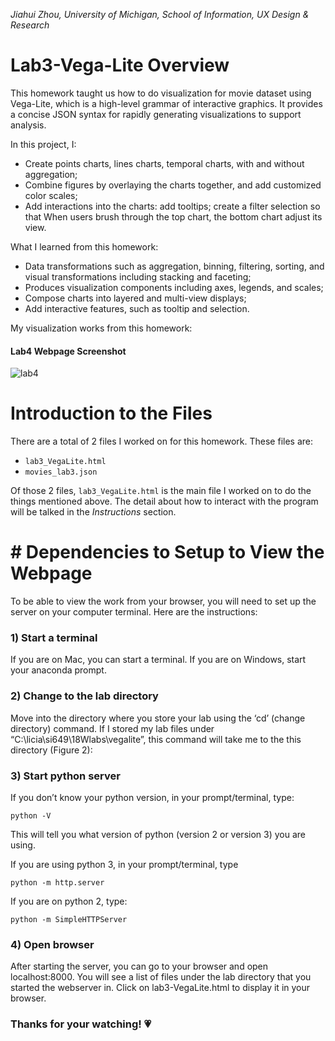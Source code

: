 *Jiahui Zhou, University of Michigan, School of Information, UX Design & Research*

# Lab3-Vega-Lite Overview
This homework taught us how to do visualization for movie dataset using Vega-Lite, which is a high-level grammar of interactive graphics. It provides a concise JSON syntax for rapidly generating visualizations to support analysis. 

In this project, I:
* Create points charts, lines charts, temporal charts, with and without aggregation;
* Combine figures by overlaying the charts together, and add customized color scales;
* Add interactions into the charts: add tooltips; create a filter selection so that When users brush through the top chart, the bottom chart adjust its view. 

What I learned from this homework:
* Data transformations such as aggregation, binning, filtering, sorting, and visual transformations including stacking and faceting;
* Produces visualization components including axes, legends, and scales;
* Compose charts into layered and multi-view displays;
* Add interactive features, such as tooltip and selection.

My visualization works from this homework:
#### Lab4 Webpage Screenshot
![lab4](lab4.png?raw=true "Lab4 Webpage Screenshot")

# Introduction to the Files
There are a total of 2 files I worked on for this homework. These files are:
*  `lab3_VegaLite.html`
*  `movies_lab3.json`

Of those 2 files, `lab3_VegaLite.html` is the main file I worked on to do the things mentioned above. The detail about how to interact with the program will be talked in the *Instructions* section.

# # Dependencies to Setup to View the Webpage
To be able to view the work from your browser, you will need to set up the server on your computer terminal. Here are the instructions:

### 1) Start a terminal
If you are on Mac, you can start a terminal. 
If you are on Windows, start your anaconda prompt.

### 2) Change to the lab directory
Move into the directory where you store your lab using the ‘cd’ (change directory) command.
If I stored my lab files under “C:\licia\si649\18Wlabs\vegalite”, this command will take me to the this directory (Figure 2):

### 3) Start python server
If you don’t know your python version, in your prompt/terminal, type:

`python -V`

This will tell you what version of python (version 2 or version 3) you are using.

If you are using python 3, in your prompt/terminal, type 

`python -m http.server`

If you are on python 2, type:

`python -m SimpleHTTPServer`
 
### 4) Open browser 
After starting the server, you can go to your browser and open localhost:8000. You will see a list of files under the lab directory that you started the webserver in. Click on lab3-VegaLite.html to display it in your browser.

### Thanks for your watching! 💗
